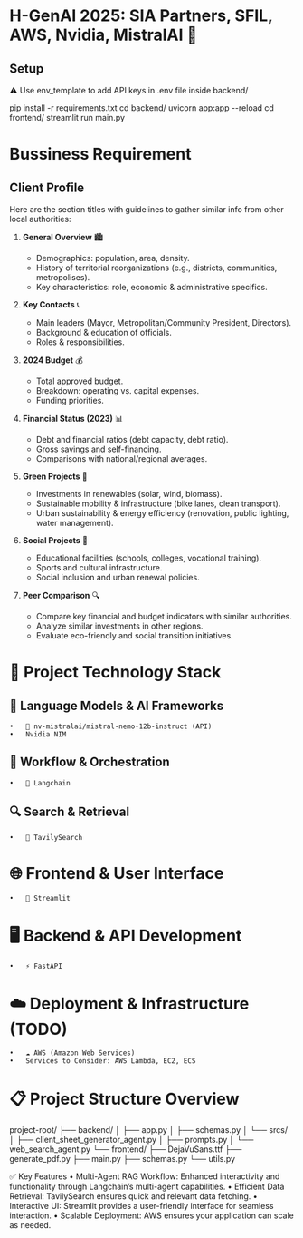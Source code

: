 # H-GenAI 2025: SIA Partners, SFIL, AWS, Nvidia, MistralAI 🚀

## Setup
⚠️ Use env_template to add API keys in .env file inside backend/

pip install -r requirements.txt
cd backend/
uvicorn app:app --reload
cd frontend/
streamlit run main.py

# Bussiness Requirement
## Client Profile

Here are the section titles with guidelines to gather similar info from other local authorities:

1. **General Overview** 🏙️  
   - Demographics: population, area, density.  
   - History of territorial reorganizations (e.g., districts, communities, metropolises).  
   - Key characteristics: role, economic & administrative specifics.

2. **Key Contacts** 📞  
   - Main leaders (Mayor, Metropolitan/Community President, Directors).  
   - Background & education of officials.  
   - Roles & responsibilities.

3. **2024 Budget** 💰  
   - Total approved budget.  
   - Breakdown: operating vs. capital expenses.  
   - Funding priorities.

4. **Financial Status (2023)** 📊  
   - Debt and financial ratios (debt capacity, debt ratio).  
   - Gross savings and self-financing.  
   - Comparisons with national/regional averages.

5. **Green Projects** 🌱  
   - Investments in renewables (solar, wind, biomass).  
   - Sustainable mobility & infrastructure (bike lanes, clean transport).  
   - Urban sustainability & energy efficiency (renovation, public lighting, water management).

6. **Social Projects** 🤝  
   - Educational facilities (schools, colleges, vocational training).  
   - Sports and cultural infrastructure.  
   - Social inclusion and urban renewal policies.

7. **Peer Comparison** 🔍  
   - Compare key financial and budget indicators with similar authorities.  
   - Analyze similar investments in other regions.  
   - Evaluate eco-friendly and social transition initiatives.


# 🚀 Project Technology Stack

## 🧠 Language Models & AI Frameworks
	•	🔗 nv-mistralai/mistral-nemo-12b-instruct (API)
 	•	Nvidia NIM
## 🔄 Workflow & Orchestration
	•	🔗 Langchain
## 🔍 Search & Retrieval
	•	🔗 TavilySearch
# 🌐 Frontend & User Interface
	•	🎨 Streamlit
# 🖥️ Backend & API Development
	•	⚡ FastAPI

# ☁️ Deployment & Infrastructure (TODO)
	•	☁️ AWS (Amazon Web Services)
	•	Services to Consider: AWS Lambda, EC2, ECS
 
# 📋 Project Structure Overview

project-root/
├── backend/
│   ├── app.py
│   ├── schemas.py
│   └── srcs/
│       ├── client_sheet_generator_agent.py
│       ├── prompts.py
│       └── web_search_agent.py
└── frontend/
├── DejaVuSans.ttf
├── generate_pdf.py
├── main.py
├── schemas.py
└── utils.py


✅ Key Features
	•	Multi-Agent RAG Workflow: Enhanced interactivity and functionality through Langchain’s multi-agent capabilities.
	•	Efficient Data Retrieval: TavilySearch ensures quick and relevant data fetching.
	•	Interactive UI: Streamlit provides a user-friendly interface for seamless interaction.
	•	Scalable Deployment: AWS ensures your application can scale as needed.


